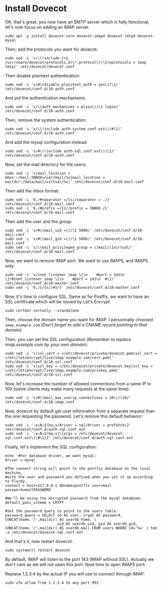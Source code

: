 # Install Dovecot

OK, that's great, you now have an SMTP server which is fully fonctional, let's now focus on adding an IMAP server.

```
sudo apt -y install dovecot-core dovecot-imapd dovecot-lmtpd dovecot-mysql
```

Then, add the protocols you want for dovecot:

```
sudo sed -i 's|\(!include_try /usr/share/dovecot/protocols.d/\*.protocol\)|\1\nprotocols = imap lmtp|' /etc/dovecot/dovecot.conf
```

Then disable plaintext authentication:

```
sudo sed -i 's/#\(disable_plaintext_auth = yes\)/\1/' /etc/dovecot/conf.d/10-auth.conf
```

And put the authentication mechanisms:

```
sudo sed -i 's/\(auth_mechanisms = plain\)/\1 login/' /etc/dovecot/conf.d/10-auth.conf
```

Then, remove the system authentication:

```
sudo sed -i 's/\(!include auth-system.conf.ext\)/#\1/' /etc/dovecot/conf.d/10-auth.conf
```

And add the mysql configuration instead:

```
sudo sed -i 's/#\(!include auth-sql.conf.ext\)/\1/' /etc/dovecot/conf.d/10-auth.conf
```

Now, set the mail directory for the users:

```
sudo sed -i 's|mail_location = mbox:~/mail:INBOX=/var/mail/%u|mail_location = maildir:/data/mail/virtual/%u|' /etc/dovecot/conf.d/10-mail.conf
```

Then add the inbox format:

```
sudo sed -i '0,/#separator =/{s//separator = ./}' /etc/dovecot/conf.d/10-mail.conf
sudo sed -i '0,/#prefix =/{s//prefix = INBOX./}' /etc/dovecot/conf.d/10-mail.conf
```

Then add the user and the group:

```
sudo sed -i 's/#\(mail_uid =\)/\1 5000/' /etc/dovecot/conf.d/10-mail.conf
sudo sed -i 's/#\(mail_gid =\)/\1 5000/' /etc/dovecot/conf.d/10-mail.conf
sudo sed -i 's/\(mail_privileged_group = \)mail/\1virtual/' /etc/dovecot/conf.d/10-mail.conf
```

Now, we want to remove IMAP port. We want to use IMAPS, and IMAPS only:

```
sudo sed -i 's/inet_listener imap \{\n    #port = 143\n  \}/#inet_listener imap \{\n    #port = 143\n  #\}/' /etc/dovecot/conf.d/10-master.conf
sudo sed -i '0,/}/{s//#}/}' /etc/dovecot/conf.d/10-master.conf
```

Now, it's time to configure SSL. Same as for Postfix, we want to have an SSL certificate which will be issued by Let's Encrypt:

```
sudo certbot certonly --standalone
```

Then, choose the domain name you want for IMAP. I personnally choosed `imap.example.com` _(Don't forget to add a CNAME record pointing to that domain)_

Then, you can set the SSL configuration (_Remember to replace imap.example.com by your own domain_):

```
sudo sed -i 's|ssl_cert = </etc/dovecot/private/dovecot.pem|ssl_cert = </etc/letsencrypt/live/imap.example.com/cert.pem|' /etc/dovecot/conf.d/10-ssl.conf
sudo sed -i 's|ssl_key = </etc/dovecot/private/dovecot.key|ssl_key = </etc/letsencrypt/live/imap.example.com/privkey.pem|' /etc/dovecot/conf.d/10-ssl.conf
```

Now, let's increase the number of allowed connections from a same IP to 100 (some clients may make many requests at the same time):

```
sudo sed -i 's/#\(mail_max_userip_connections = 10\)/\10/' /etc/dovecot/conf.d/20-imap.conf
```

Now, dovecot by default get user information from a separate request than the one requesting the password. Let's remove this default behavior:

```
sudo sed -i ':a;N;$!ba;s/driver = sql/driver = prefetch/2' /etc/dovecot/conf.d/auth-sql.conf.ext
sudo sed -i ':a;N;$!ba;s|\(args = /etc/dovecot/dovecot-sql.conf.ext\)|#\1|2' /etc/dovecot/conf.d/auth-sql.conf.ext
```

Finally, let's implement the SQL configuration:

```
echo '#For database driver, we want mysql:
driver = mysql

#The connect string will point to the postfix database on the local machine,
#with the user and password you defined when you set it up according to Flurdy.
connect = host=127.0.0.1 dbname=postfix user=mail password=mailPASSWORD

#We'll be using the encrypted password from the mysql database:
default_pass_scheme = CRYPT

#Set the password query to point to the users table:
password_query = SELECT id AS user, crypt AS password, CONCAT(home,'/',maildir) AS userdb_home, \
                        uid AS userdb_uid, gid AS userdb_gid, CONCAT(home,'/',maildir) AS userdb_mail FROM users WHERE id='%u' | tee -a /etc/dovecot/dovecot-sql.conf.ext
```

And that's it, now restart dovecot:

```
sudo systemctl restart dovecot
```

By default, IMAP will listen to the port 143 (IMAP without SSL). Actually we don't care as we will not open this port. Now time to open IMAPS port:

Replace 1.2.3.4 by the actual IP you will use to connect through IMAP:

```
sudo ufw allow from 1.2.3.4 to any port 993
```
